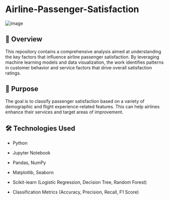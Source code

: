 # Airline-Passenger-Satisfaction

![image](https://github.com/user-attachments/assets/8fb4b9df-cd94-49ec-b717-18bd292c385e)

## 📌 Overview

This repository contains a comprehensive analysis aimed at understanding the key factors that influence airline passenger satisfaction. By leveraging machine learning models and data visualization, the work identifies patterns in customer behavior and service factors that drive overall satisfaction ratings.

## 🧠 Purpose

The goal is to classify passenger satisfaction based on a variety of demographic and flight experience-related features. This can help airlines enhance their services and target areas of improvement.

## 🛠️ Technologies Used

- Python

- Jupyter Notebook

- Pandas, NumPy

- Matplotlib, Seaborn

- Scikit-learn (Logistic Regression, Decision Tree, Random Forest)

- Classification Metrics (Accuracy, Precision, Recall, F1 Score)
